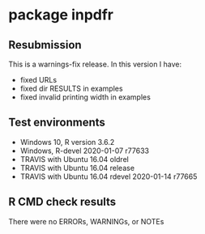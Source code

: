 # package inpdfr

## Resubmission
This is a warnings-fix release. In this version I have:
* fixed URLs
* fixed dir RESULTS in examples
* fixed invalid printing width in examples

## Test environments
* Windows 10, R version 3.6.2
* Windows, R-devel 2020-01-07 r77633
* TRAVIS with Ubuntu 16.04 oldrel
* TRAVIS with Ubuntu 16.04 release
* TRAVIS with Ubuntu 16.04 rdevel 2020-01-14 r77665

## R CMD check results
There were no ERRORs, WARNINGs, or NOTEs
